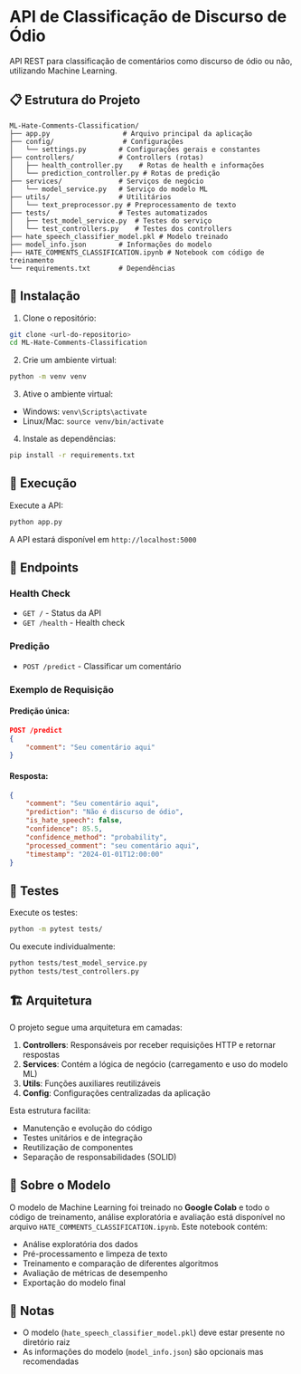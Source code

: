 # API de Classificação de Discurso de Ódio

API REST para classificação de comentários como discurso de ódio ou não, utilizando Machine Learning.

## 📋 Estrutura do Projeto

```
ML-Hate-Comments-Classification/
├── app.py                  # Arquivo principal da aplicação
├── config/                 # Configurações
│   └── settings.py        # Configurações gerais e constantes
├── controllers/           # Controllers (rotas)
│   ├── health_controller.py    # Rotas de health e informações
│   └── prediction_controller.py # Rotas de predição
├── services/              # Serviços de negócio
│   └── model_service.py   # Serviço do modelo ML
├── utils/                 # Utilitários
│   └── text_preprocessor.py # Preprocessamento de texto
├── tests/                 # Testes automatizados
│   ├── test_model_service.py  # Testes do serviço
│   └── test_controllers.py    # Testes dos controllers
├── hate_speech_classifier_model.pkl # Modelo treinado
├── model_info.json        # Informações do modelo
├── HATE_COMMENTS_CLASSIFICATION.ipynb # Notebook com código de treinamento
└── requirements.txt       # Dependências
```

## 🚀 Instalação

1. Clone o repositório:
```bash
git clone <url-do-repositorio>
cd ML-Hate-Comments-Classification
```

2. Crie um ambiente virtual:
```bash
python -m venv venv
```

3. Ative o ambiente virtual:
- Windows: `venv\Scripts\activate`
- Linux/Mac: `source venv/bin/activate`

4. Instale as dependências:
```bash
pip install -r requirements.txt
```

## 🔧 Execução

Execute a API:
```bash
python app.py
```

A API estará disponível em `http://localhost:5000`

## 📌 Endpoints

### Health Check
- `GET /` - Status da API
- `GET /health` - Health check

### Predição
- `POST /predict` - Classificar um comentário

### Exemplo de Requisição

#### Predição única:
```json
POST /predict
{
    "comment": "Seu comentário aqui"
}
```

#### Resposta:
```json
{
    "comment": "Seu comentário aqui",
    "prediction": "Não é discurso de ódio",
    "is_hate_speech": false,
    "confidence": 85.5,
    "confidence_method": "probability",
    "processed_comment": "seu comentário aqui",
    "timestamp": "2024-01-01T12:00:00"
}
```

## 🧪 Testes

Execute os testes:
```bash
python -m pytest tests/
```

Ou execute individualmente:
```bash
python tests/test_model_service.py
python tests/test_controllers.py
```

## 🏗️ Arquitetura

O projeto segue uma arquitetura em camadas:

1. **Controllers**: Responsáveis por receber requisições HTTP e retornar respostas
2. **Services**: Contém a lógica de negócio (carregamento e uso do modelo ML)
3. **Utils**: Funções auxiliares reutilizáveis
4. **Config**: Configurações centralizadas da aplicação

Esta estrutura facilita:
- Manutenção e evolução do código
- Testes unitários e de integração
- Reutilização de componentes
- Separação de responsabilidades (SOLID)

## 🤖 Sobre o Modelo

O modelo de Machine Learning foi treinado no **Google Colab** e todo o código de treinamento, análise exploratória e avaliação está disponível no arquivo `HATE_COMMENTS_CLASSIFICATION.ipynb`. Este notebook contém:

- Análise exploratória dos dados
- Pré-processamento e limpeza de texto
- Treinamento e comparação de diferentes algoritmos
- Avaliação de métricas de desempenho
- Exportação do modelo final

## 📝 Notas

- O modelo (`hate_speech_classifier_model.pkl`) deve estar presente no diretório raiz
- As informações do modelo (`model_info.json`) são opcionais mas recomendadas